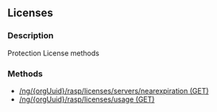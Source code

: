 ## Licenses
### Description
Protection License methods
### Methods
- [ /ng/{orgUuid}/rasp/licenses/servers/nearexpiration (GET) ]( ./c698e595ba744547695f3071f0d26e78.md)
- [ /ng/{orgUuid}/rasp/licenses/usage (GET) ]( ./093a7b60bb2583c20d1016cb0bc21845.md)

